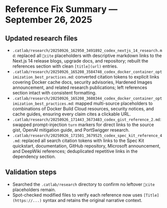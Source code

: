 # Reference Fix Summary — September 26, 2025

## Updated research files
- `.catlab/research/20250926_162950_3491892_codex_nextjs_14_research.md`: replaced all `cite` placeholders with descriptive markdown links to the Next.js 14 release blogs, upgrade docs, and repository; rebuilt the references section with clean `[title](url)` entries.
- `.catlab/research/20250926_165208_3584748_codex_docker_container_optimization_best_practices.md`: converted citation tokens to explicit links covering Docker cache docs, security advisories, Hardened Images announcement, and related research publications; left references section intact with consistent formatting.
- `.catlab/research/20250926_165208_3608344_codex_docker_container_optimization_best_practices.md`: mapped multi-source placeholders to combinations of Docker Build Cloud resources, security notices, and cache guides, ensuring every claim cites a clickable URL.
- `.catlab/research/20250926_171443_3673483_codex_gist_reference_2.md`: swapped prompt-injection `turn` markers for direct links to the source gist, OpenAI mitigation guide, and PortSwigger research.
- `.catlab/research/20250926_171501_3679525_codex_spec_kit_reference_4.md`: replaced all search citation tokens with links to the Spec Kit quickstart, documentation, GitHub repository, Microsoft announcement, and DeepWiki references; deduplicated repetitive links in the dependency section.

## Validation steps
- Searched the `.catlab/research` directory to confirm no leftover `cite` placeholders remain.
- Spot-checked modified files to verify each reference now uses `[Title](https://...)` syntax and retains the original narrative context.

